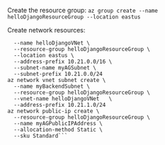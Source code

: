 Create the resource group:
```az group create --name helloDjangoResourceGroup --location eastus```

Create network resources:
```az network vnet create \
  --name helloDjangoVNet \
  --resource-group helloDjangoResourceGroup \
  --location eastus \
  --address-prefix 10.21.0.0/16 \
  --subnet-name myAGSubnet \
  --subnet-prefix 10.21.0.0/24
az network vnet subnet create \
  --name myBackendSubnet \
  --resource-group helloDjangoResourceGroup \
  --vnet-name helloDjangoVNet   \
  --address-prefix 10.21.1.0/24
az network public-ip create \
  --resource-group helloDjangoResourceGroup \
  --name myAGPublicIPAddress \
  --allocation-method Static \
  --sku Standard```

